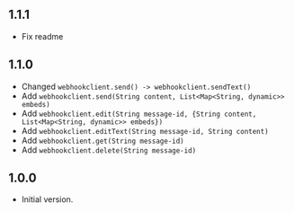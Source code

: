 ## 1.1.1
- Fix readme

## 1.1.0
- Changed `webhookclient.send() -> webhookclient.sendText()`
- Add `webhookclient.send(String content, List<Map<String, dynamic>> embeds)`
- Add `webhookclient.edit(String message-id, {String content, List<Map<String, dynamic>> embeds})`
- Add `webhookclient.editText(String message-id, String content)`
- Add `webhookclient.get(String message-id)`
- Add `webhookclient.delete(String message-id)`

## 1.0.0

- Initial version.
